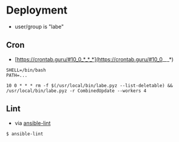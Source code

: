 # Deployment

* user/group is "labe"

## Cron

* [https://crontab.guru/#10_0_*_*_*](https://crontab.guru/#10_0_*_*_*)

```cron
SHELL=/bin/bash
PATH=...

10 0 * * * rm -f $(/usr/local/bin/labe.pyz --list-deletable) && /usr/local/bin/labe.pyz -r CombinedUpdate --workers 4
```

## Lint

* via [ansible-lint](https://ansible-lint.readthedocs.io)

```
$ ansible-lint
```

